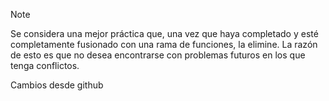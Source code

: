 > [!NOTE]
Se considera una mejor práctica que, una vez que haya completado y esté completamente fusionado con una rama de funciones, la elimine. La razón de esto es que no desea encontrarse con problemas futuros en los que tenga conflictos.

Cambios desde github
